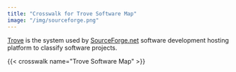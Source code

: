 ```yaml
---
title: "Crosswalk for Trove Software Map"
image: "/img/sourceforge.png"
---
```


[Trove](https://web.archive.org/web/20240420104333/https://sourceforge.net/p/easyhtml5/tracinst/Software%20Map%20and%20Trove/#what-is-trove) is the system used by [SourceForge.net](https://sourceforge.net/) software development hosting platform to classify software projects.

{{< crosswalk name="Trove Software Map" >}}

